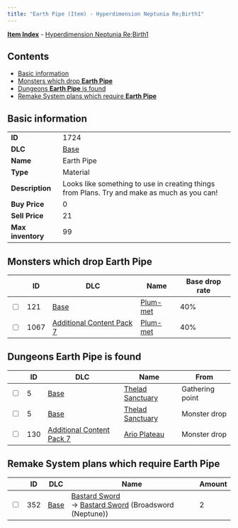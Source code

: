 ```yaml
---
title: "Earth Pipe (Item) - Hyperdimension Neptunia Re;Birth1"
---
```


[**Item Index**](/neptunia/rb1/item/index.html) - [Hyperdimension Neptunia Re;Birth1](/neptunia/rb1)

## Contents

- [Basic information](#basic-information)
- [Monsters which drop **Earth Pipe**](#monsters-which-drop-earth-pipe)
- [Dungeons **Earth Pipe** is found](#dungeons-earth-pipe-is-found)
- [Remake System plans which require **Earth Pipe**](#remake-system-plans-which-require-earth-pipe)

## Basic information

|   |   |
| -- | -- |
| **ID** | 1724 |
| **DLC** | [Base](/neptunia/rb1/dlc/1-base.html) |
| **Name** | Earth Pipe |
| **Type** | Material |
| **Description** | Looks like something to use in creating things from Plans. Try and make as much as you can! |
| **Buy Price** | 0 |
| **Sell Price** | 21 |
| **Max inventory** | 99 |

## Monsters which drop **Earth Pipe**

|    | ID | DLC | Name | Base drop rate |
| -- | -- | --- | ---- | -------------- |
| <input type="checkbox" id="rb1-monster-1-121" class="trackbox" /> | 121 | [Base](/neptunia/rb1/dlc/1-base.html) | [Plum-met](/neptunia/rb1/monster/1-121-plum-met.html) | 40% |
| <input type="checkbox" id="rb1-monster-16-1067" class="trackbox" /> | 1067 | [Additional Content Pack 7](/neptunia/rb1/dlc/16-pack7.html) | [Plum-met](/neptunia/rb1/monster/16-1067-plum-met.html) | 40% |

## Dungeons **Earth Pipe** is found

|    | ID | DLC | Name | From |
| -- | -- | --- | ---- | ---- |
| <input type="checkbox" id="rb1-dungeon-1-5" class="trackbox" /> | 5 | [Base](/neptunia/rb1/dlc/1-base.html) | [Thelad Sanctuary](/neptunia/rb1/dungeon/1-5-thelad-sanctuary.html) | Gathering point |
| <input type="checkbox" id="rb1-dungeon-1-5" class="trackbox" /> | 5 | [Base](/neptunia/rb1/dlc/1-base.html) | [Thelad Sanctuary](/neptunia/rb1/dungeon/1-5-thelad-sanctuary.html) | Monster drop |
| <input type="checkbox" id="rb1-dungeon-16-130" class="trackbox" /> | 130 | [Additional Content Pack 7](/neptunia/rb1/dlc/16-pack7.html) | [Ario Plateau](/neptunia/rb1/dungeon/16-130-ario-plateau.html) | Monster drop |

## Remake System plans which require **Earth Pipe**

|    | ID | DLC | Name | Amount |
| -- | -- | --- | ---- | ------ |
| <input type="checkbox" id="rb1-remake-1-352" class="trackbox" /> | 352 | [Base](/neptunia/rb1/dlc/1-base.html) | [Bastard Sword](/neptunia/rb1/remake/1-352-bastard-sword.html)<br />→ [Bastard Sword](/neptunia/rb1/item/1-2006-bastard-sword.html) (Broadsword (Neptune)) | 2 |